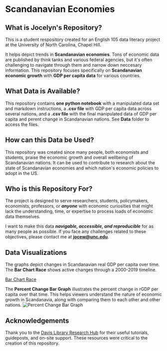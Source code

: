 # Scandanavian Economies


## What is Jocelyn's Repository?
This is a student respository created for an English 105 data literacy project at the University of North Carolina, Chapel Hill.

It helps depict trends in **Scandanavian economies**. Tons of economic data are published by think tanks and various federal agencies, but it's often challenging to navigate through them and narrow down neccesary information. This repository focuses specifically on **Scandanavian economic growth** with **GDP per capita data** for various countries. 



## What Data is Available?
This repository contains **one python notebook** with a manipulated data set and markdown instructions, a **.csv file** with GDP per capita data across several nations, and a **.csv file** with the final manipulated data of GDP per capita and perent change in Scandanavian nations. See **Data** folder to access the files.


## How can this Data be Used?
This repository was created since many people, both economists and students, praise the economic growth and overall wellbeing of Scandanavian nations. It can be used to contribute to research about the state of Scandanavian economies and which nation's economic policies to adopt in the US.


## Who is this Repository For?
The project is designed to serve researchers, students, policymakers, economists, professors, or **_anyone_** with economic curiosities that might lack the understanding, time, or expertise to process loads of economic data themselves.

I want to make this data **_navigable, accessible, and reproducible_** for as many people as possible. If you face any challenges related to these objectives, please contact me at **jocew@unc.edu**. 


## Data Visualizations
The graphs depict changes in Scandanavian real GDP per capita over time. The **Bar Chart Race** shows active changes through a 2000-2019 timeline. 

[Bar Chart Race](https://public.flourish.studio/visualisation/11871254/)

The **Percent Change Bar Graph** illustrates the percent change in rGDP per capita over that time. This helps viewers understand the nature of economic growth in Scandanavia, along with comparing them to each other and other nations. 
![Percent Change Bar Graph](https://user-images.githubusercontent.com/118193207/202773013-ee6c139c-324b-422d-9c76-49671cc6bbdd.png)


## Acknowledgements 
Thank you to the [Davis Library Research Hub](https://library.unc.edu/data/) for their useful tutorials, guideposts, and on-site support. These resources were critical to the creation of this repository.

